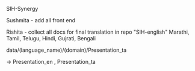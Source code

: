 SIH-Synergy

Sushmita - add all front end

Rishita - collect all docs for final translation in repo "SIH-english" Marathi, Tamil, Telugu, Hindi, Gujrati, Bengali

data/(language_name)/(domain)/Presentation_ta

-> Presentation_en , Presentation_ta
